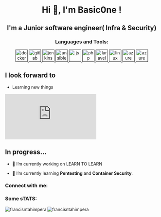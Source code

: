  
<h1 align="center">Hi 👋, I'm Basic0ne !</h1>

<h2 align="center">I'm a Junior software engineer( Infra & Security)</h2>
<h3 align="center">Languages and Tools:</h3>

 





<p align="center"> <a href="" target="_blank"> <img src="https://skillicons.dev/icons?i=docker" alt="docker" width="40" height="40"/> </a>
 <a href="" target="_blank"> <img src="https://skillicons.dev/icons?i=gitlab" alt="gitlab" width="40" height="40"/> </a>
 <a href="" target="_blank"> <img src="https://skillicons.dev/icons?i=jenkins" alt="jenkins" width="40" height="40"/> </a>
 <a href="" target="_blank"> <img src="https://skillicons.dev/icons?i=ansible" alt="ansible" width="40" height="40"/> </a>
 <a href="" target="_blank"> <img src="https://skillicons.dev/icons?i=js" alt="js" width="40" height="40"/> </a>
  <a href="" target="_blank"> <img src="https://skillicons.dev/icons?i=php" alt="php" width="40" height="40"/> </a> 
  <a href="" target="_blank"> <img src="https://skillicons.dev/icons?i=laravel" alt="laravel" width="40" height="40"/> </a>
 <a href="" target="_blank"> <img src="https://skillicons.dev/icons?i=linux" alt="linux" width="40" height="40"/> </a>
<a href="" target="_blank"> <img src="https://skillicons.dev/icons?i=azure" alt="azure" width="40" height="40"/> </a>
<a href="" target="_blank"> <img src="https://skillicons.dev/icons?i=kubernetes" alt="azure" width="40" height="40"/> </a></p>







## I look forward to 
* Learning new things

 <iframe src="https://tryhackme.com/api/v2/badges/public-profile?userPublicId=1869331" style='border:none;'></iframe>





## In progress...


- 🔭 I’m currently working on LEARN TO LEARN

- 🌱 I’m currently learning **Pentesting** and **Container Security**.

 

<h3 align="left">Connect with me:</h3>

 <h3 align="left">Some sTATS:</h3><p>
<p><img align="left" src="https://github-readme-stats.vercel.app/api/top-langs?username=francisntahimpera&show_icons=true&locale=en&layout=compact" alt="francisntahimpera" /></p> 

<p>&nbsp;<img align="left" src="https://github-readme-stats.vercel.app/api?username=FrancisNtahimpera&show_icons=true&theme=synthwave" alt="francisntahimpera" /></p>  </p>



 



 
